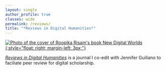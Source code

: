 ```yaml
---
layout: single
author_profile: true
classes: wide
permalink: /reviews/
title: "*Reviews in Digital Humanities*"
---
```


[![Photo of the cover of Roopika Risam's book New Digital Worlds](../assets/images/ndwcover.jpg){:style="float: right; margin-left: 3px;"}](http://www.nupress.northwestern.edu/content/new-digital-worlds)

[_Reviews in Digital Humanities_](http://reviewsindh.pubpub.org) is a journal I co-edit with Jennifer Guiliano to faciliate peer review for digital scholarship.
